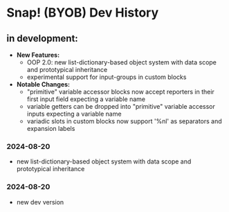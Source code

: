 # Snap! (BYOB) Dev History

## in development:
* **New Features:**
    * OOP 2.0: new list-dictionary-based object system with data scope and prototypical inheritance
    * experimental support for input-groups in custom blocks
* **Notable Changes:**
    * "primitive" variable accessor blocks now accept reporters in their first input field expecting a variable name
    * variable getters can be dropped into "primitive" variable accessor inputs expecting a variable name
    * variadic slots in custom blocks now support '%nl' as separators and expansion labels
    

### 2024-08-20
* new list-dictionary-based object system with data scope and prototypical inheritance

### 2024-08-20
* new dev version
